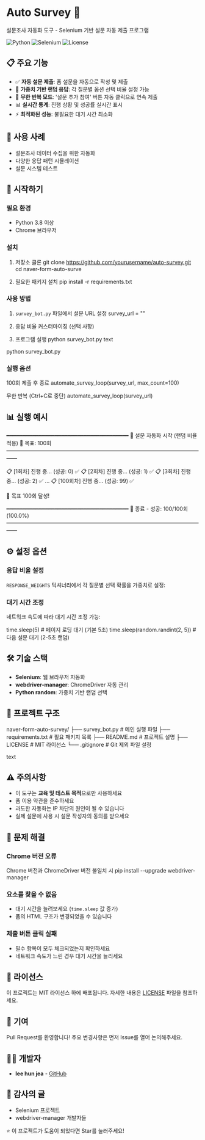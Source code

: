 # Auto Survey 🤖

설문조사 자동화 도구 - Selenium 기반 설문 자동 제출 프로그램

![Python](https://img.shields.io/badge/Python-3.8+-blue.svg)
![Selenium](https://img.shields.io/badge/Selenium-4.0+-green.svg)
![License](https://img.shields.io/badge/License-MIT-yellow.svg)

## 📋 주요 기능

- ✅ **자동 설문 제출**:  폼 설문을 자동으로 작성 및 제출
- 🎲 **가중치 기반 랜덤 응답**: 각 질문별 옵션 선택 비율 설정 가능
- 🔄 **무한 반복 모드**: '설문 추가 참여' 버튼 자동 클릭으로 연속 제출
- 📊 **실시간 통계**: 진행 상황 및 성공률 실시간 표시
- ⚡ **최적화된 성능**: 불필요한 대기 시간 최소화

## 🎯 사용 사례

- 설문조사 데이터 수집을 위한 자동화
- 다양한 응답 패턴 시뮬레이션
- 설문 시스템 테스트

## 🚀 시작하기

### 필요 환경

- Python 3.8 이상
- Chrome 브라우저

### 설치

1. 저장소 클론
git clone https://github.com/yourusername/auto-survey.git
cd naver-form-auto-surve

2. 필요한 패키지 설치
pip install -r requirements.txt

### 사용 방법

1. `survey_bot.py` 파일에서 설문 URL 설정
survey_url = ""
2. 응답 비율 커스터마이징 (선택 사항)

3. 프로그램 실행
python survey_bot.py
text

python survey_bot.py
### 실행 옵션

100회 제출 후 종료
automate_survey_loop(survey_url, max_count=100)

무한 반복 (Ctrl+C로 중단)
automate_survey_loop(survey_url)

## 📊 실행 예시
━━━━━━━━━━━━━━━━━━━━━━━━━━━━━━━━━━━━━━
🔄 설문 자동화 시작 (랜덤 비율 적용)
🎯 목표: 100회
━━━━━━━━━━━━━━━━━━━━━━━━━━━━━━━━━━━━━━

📋 [1회차] 진행 중... (성공: 0) ✅
📋 [2회차] 진행 중... (성공: 1) ✅
📋 [3회차] 진행 중... (성공: 2) ✅
...
📋 [100회차] 진행 중... (성공: 99) ✅

🎉 목표 100회 달성!

━━━━━━━━━━━━━━━━━━━━━━━━━━━━━━━━━━━━━━
🏁 종료 - 성공: 100/100회 (100.0%)
━━━━━━━━━━━━━━━━━━━━━━━━━━━━━━━━━━━━━━

## ⚙️ 설정 옵션

### 응답 비율 설정

`RESPONSE_WEIGHTS` 딕셔너리에서 각 질문별 선택 확률을 가중치로 설정:

### 대기 시간 조정

네트워크 속도에 따라 대기 시간 조정 가능:

time.sleep(5) # 페이지 로딩 대기 (기본 5초)
time.sleep(random.randint(2, 5)) # 다음 설문 대기 (2-5초 랜덤)

## 🛠️ 기술 스택

- **Selenium**: 웹 브라우저 자동화
- **webdriver-manager**: ChromeDriver 자동 관리
- **Python random**: 가중치 기반 랜덤 선택

## 📝 프로젝트 구조
naver-form-auto-survey/
├── survey_bot.py # 메인 실행 파일
├── requirements.txt # 필요 패키지 목록
├── README.md # 프로젝트 설명
├── LICENSE # MIT 라이선스
└── .gitignore # Git 제외 파일 설정

text

## ⚠️ 주의사항

- 이 도구는 **교육 및 테스트 목적**으로만 사용하세요
- 폼 이용 약관을 준수하세요
- 과도한 자동화는 IP 차단의 원인이 될 수 있습니다
- 실제 설문에 사용 시 설문 작성자의 동의를 받으세요

## 🐛 문제 해결

### Chrome 버전 오류
Chrome 버전과 ChromeDriver 버전 불일치 시
pip install --upgrade webdriver-manager


### 요소를 찾을 수 없음
- 대기 시간을 늘려보세요 (`time.sleep` 값 증가)
- 폼의 HTML 구조가 변경되었을 수 있습니다

### 제출 버튼 클릭 실패
- 필수 항목이 모두 체크되었는지 확인하세요
- 네트워크 속도가 느린 경우 대기 시간을 늘리세요

## 📜 라이선스

이 프로젝트는 MIT 라이선스 하에 배포됩니다. 자세한 내용은 [LICENSE](LICENSE) 파일을 참조하세요.

## 🤝 기여

Pull Request를 환영합니다! 주요 변경사항은 먼저 Issue를 열어 논의해주세요.

## 👨‍💻 개발자

- **lee hun jea** - [GitHub](https://github.com/leehunjea)

## 🙏 감사의 글

- Selenium 프로젝트
- webdriver-manager 개발자들

⭐ 이 프로젝트가 도움이 되었다면 Star를 눌러주세요!
